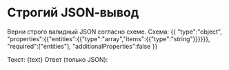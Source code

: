 # Строгий JSON‑вывод
Верни строго валидный JSON согласно схеме.
Схема:
{{
  "type":"object",
  "properties":{{"entities":{{"type":"array","items":{{"type":"string"}}}}}},
  "required":["entities"],
  "additionalProperties":false
}}

Текст: {text}
Ответ (только JSON):
